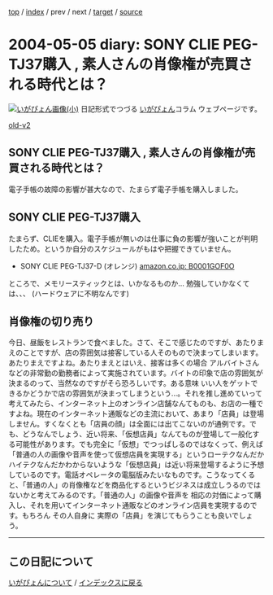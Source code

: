 [top](https://igapyon.github.io/diary/) 
 / [index](https://igapyon.github.io/diary/2004/index.html) 
 / prev 
 / next 
 / [target](https://igapyon.github.io/diary/2004/ig040505.html) 
 / [source](https://github.com/igapyon/diary/blob/gh-pages/2004/ig040505.html.src.md) 

2004-05-05 diary: SONY CLIE PEG-TJ37購入 , 素人さんの肖像権が売買される時代とは？
=====================================================================================================
[![いがぴょん画像(小)](https://igapyon.github.io/diary/images/iga200306s.jpg "いがぴょん")](https://igapyon.github.io/diary/memo/memoigapyon.html) 日記形式でつづる [いがぴょん](https://igapyon.github.io/diary/memo/memoigapyon.html)コラム ウェブページです。

[old-v2](ig040505-orig.html)

## SONY CLIE PEG-TJ37購入 , 素人さんの肖像権が売買される時代とは？

電子手帳の故障の影響が甚大なので、たまらず電子手帳を購入しました。

## SONY CLIE PEG-TJ37購入

たまらず、CLIEを購入。電子手帳が無いのは仕事に負の影響が強いことが判明したため。というか自分のスケジュールがもはや把握できていません。

* SONY CLIE PEG-TJ37-D (オレンジ)
  [amazon.co.jp: B0001GOF0O](http://www.amazon.co.jp/exec/obidos/ASIN/B0001GOF0O/igapyondiary-22)

ところで、メモリースティックとは、いかなるものか… 勉強していかなくては、、、
(ハードウェアに不明なんです)

## 肖像権の切り売り

今日、昼飯をレストランで食べました。さて、そこで感じたのですが、あたりまえのことですが、店の雰囲気は接客している人そのもので決まってしまいます。あたりまえですよね。あたりまえとはいえ、接客は多くの場合 アルバイトさんなどの非常勤の勤務者によって実施されています。バイトの印象で店の雰囲気が決まるのって、当然なのですがそら恐ろしいです。ある意味 いい人をゲットできるかどうかで店の雰囲気が決まってしまうという…。それを推し進めていって考えてみたら、インターネット上のオンライン店舗なんてものも、お店の一種ですよね。現在のインターネット通販などの主流において、あまり「店員」は登場しません。すくなくとも「店員の顔」は全面には出てこないのが通例です。でも、どうなんでしょう、近い将来、「仮想店員」なんてものが登場して一般化する可能性があります。でも完全に「仮想」でつっぱしるのではなくって、例えば「普通の人の画像や音声を使って仮想店員を実現する」というローテクなんだかハイテクなんだかわからないような「仮想店員」は近い将来登場するように予想しているのです。電話オペレータの電脳版みたいなものです。こうなってくると、「普通の人」の肖像権などを商品化するというビジネスは成立しうるのではないかと考えてみるのです。「普通の人」の画像や音声を 相応の対価によって購入し、それを用いてインターネット通販などのオンライン店員を実現するのです。もちろん その人自身に 実際の「店員」を演じてもらうことも良いでしょう。


----------------------------------------------------------------------------------------------------

## この日記について
[いがぴょんについて](https://igapyon.github.io/diary/memo/memoigapyon.html) / [インデックスに戻る](https://igapyon.github.io/diary/idxall.html)
